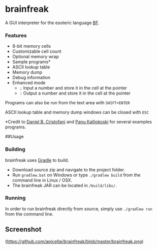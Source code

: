 # brainfreak
A GUI interpreter for the esoteric language [BF](https://esolangs.org/wiki/Brainfuck).

### Features
* 8-bit memory cells
* Customizable cell count
* Optional memory wrap
* Sample programs*
* ASCII lookup table
* Memory dump
* Debug information
* Enhanced mode
  - `;` Input a number and store it in the cell at the pointer 
  - `:` Output a number and store it in the cell at the pointer

Programs can also be run from the text area with `SHIFT+ENTER`

ASCII lookup table and memory dump windows can be closed with `ESC`

*Credit to [Daniel B. Cristofani](http://www.hevanet.com/cristofd/brainfuck/) and 
[Panu Kalliokoski](http://esoteric.sange.fi/brainfuck/) for several examples programs.

##Usage

### Building
brainfreak uses [Gradle](gradle.org) to build.
* Download source zip and navigate to the project folder.
* Run `gradlew.bat` on Windows or type `./gradlew build` from the command line in Linux / OSX.
* The brainfreak JAR can be located in `/build/libs/`.

### Running
In order to run brainfreak directly from source, simply use `./gradlew run` from the command line.

## Screenshot
(https://github.com/apicellaj/brainfreak/blob/master/brainfreak.png)
